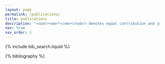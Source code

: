 ```yaml
---
layout: page
permalink: /publications/
title: publications
description: "<nobr><em>*</em></nobr> denotes equal contribution and joint lead authorship." # For an up-to-date list of my research papers, please see my Google Scholar profile.
nav: true
nav_order: 2
---
```


<!-- _pages/publications.md -->

<!-- Bibsearch Feature -->

{% include bib_search.liquid %}

<div class="publications">

{% bibliography %}

</div>
